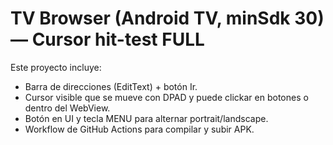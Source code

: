 # TV Browser (Android TV, minSdk 30) — Cursor hit-test FULL

Este proyecto incluye:
- Barra de direcciones (EditText) + botón Ir.
- Cursor visible que se mueve con DPAD y puede clickar en botones o dentro del WebView.
- Botón en UI y tecla MENU para alternar portrait/landscape.
- Workflow de GitHub Actions para compilar y subir APK.
